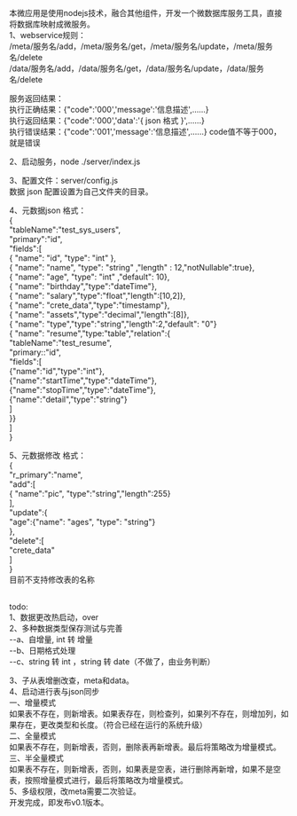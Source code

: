 本微应用是使用nodejs技术，融合其他组件，开发一个微数据库服务工具，直接将数据库映射成微服务。<br>
1、webservice规则：<br>
/meta/服务名/add，/meta/服务名/get，/meta/服务名/update，/meta/服务名/delete<br>
/data/服务名/add，/data/服务名/get，/data/服务名/update，/data/服务名/delete

服务返回结果：<br>
执行正确结果：{"code":'000','message':'信息描述',......}<br>
执行返回结果：{"code":'000','data':'{ json 格式 }',......}<br>
执行错误结果：{"code":'001','message':'信息描述',......} code值不等于000，就是错误<br>

2、启动服务，node ./server/index.js<br>

3、配置文件：server/config.js<br>
   数据 json 配置设置为自己文件夹的目录。<br>

4、元数据json 格式：<br>
{<br>
    "tableName":"test_sys_users",<br>
    "primary":"id",<br>
    "fields":[<br>
        { "name": "id", "type": "int" }, <br>
        { "name": "name", "type": "string" ,"length" : 12,"notNullable":true}, <br>
        { "name": "age", "type": "int" ,"default": 10},<br>
        { "name": "birthday","type":"dateTime"},<br>
        { "name": "salary","type":"float","length":[10,2]},<br>
        { "name": "crete_data","type":"timestamp"},<br>
        { "name": "assets","type":"decimal","length":[8]},<br>
        { "name": "type","type":"string","length":2,"default": "0"}<br>
        { "name": "resume","type:"table","relation":{<br>
            "tableName":"test_resume",<br>
            "primary::"id",<br>
            "fields":[<br>
                {"name":"id","type":"int"},<br>
                {"name":"startTime","type":"dateTime"},<br>
                {"name":"stopTime","type":"dateTime"},<br>
                {"name":"detail","type":"string"}<br>
            ]<br>
        }}<br>
    ]<br>
}<br>

5、元数据修改 格式：<br>
{<br>
    "r_primary":"name",<br>
    "add":[<br>
        { "name":"pic", "type":"string","length":255}<br>
    ],<br>
    "update":{<br>
       "age":{"name": "ages", "type": "string"}<br>
    },<br>
    "delete":[<br>
        "crete_data"<br>
    ]<br>
}<br>
目前不支持修改表的名称

<br>
todo:<br>
1、数据更改热启动，over<br>
2、多种数据类型保存测试与完善<br>
--a、自增量, int 转 增量<br>
--b、日期格式处理<br>
--c、string 转 int ，string 转 date（不做了，由业务判断）<br>

3、子从表增删改查，meta和data。<br>
4、启动进行表与json同步<br>
一、增量模式<br>
如果表不存在，则新增表。如果表存在，则检查列，如果列不存在，则增加列，如果存在，更改类型和长度。（符合已经在运行的系统升级）<br>
二、全量模式<br>
如果表不存在，则新增表，否则，删除表再新增表。最后将策略改为增量模式。<br>
三、半全量模式<br>
如果表不存在，则新增表，否则，如果表是空表，进行删除再新增，如果不是空表，按照增量模式进行，最后将策略改为增量模式。<br>
5、多级权限，改meta需要二次验证。<br>
开发完成，即发布v0.1版本。

